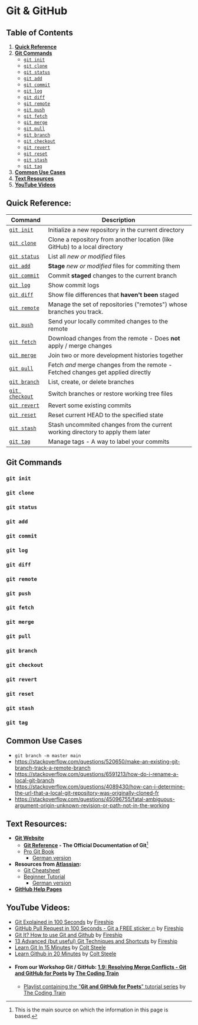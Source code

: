 # Git & GitHub

## Table of Contents
1. **[Quick Reference](#quick-reference)**
2. **[Git Commands](#git-commands)**
   - [`git init`](#git-init)
   - [`git clone`](#git-clone)
   - [`git status`](#git-status)
   - [`git add`](#git-add)
   - [`git commit`](#git-commit)
   - [`git log`](#git-log)
   - [`git diff`](#git-diff)
   - [`git remote`](#git-remote)
   - [`git push`](#git-push)
   - [`git fetch`](#git-fetch)
   - [`git merge`](#git-merge)
   - [`git pull`](#git-pull)
   - [`git branch`](#git-branch)
   - [`git checkout`](#git-checkout)
   - [`git revert`](#git-revert)
   - [`git reset`](#git-reset)
   - [`git stash`](#git-stash)
   - [`git tag`](#git-tag)
3. **[Common Use Cases](#common-use-cases)**
4. **[Text Resources](#text-resources)**
5. **[YouTube Videos](#youtube-videos)**

## Quick Reference:
| Command | Description |
| --- | --- |
| [`git init`](#git-init) | Initialize a new repository in the current directory |
| [`git clone`](#git-clone) | Clone a repository from another location (like GitHub) to a local directory |
| [`git status`](#git-status) | List all *new or modified* files |
| [`git add`](#git-add) | **Stage** *new or modified* files for commiting them |
| [`git commit`](#git-commit) | Commit **staged** changes to the current branch |
| [`git log`](#git-log) | Show commit logs |
| [`git diff`](#git-diff) | Show file differences that **haven't been** staged |
| [`git remote`](#git-remote) | Manage the set of repositories ("remotes") whose branches you track. |
| [`git push`](#git-push) | Send your locally commited changes to the remote |
| [`git fetch`](#git-fetch) | Download changes from the remote - Does **not** apply / merge changes |
| [`git merge`](#git-merge) | Join two or more development histories together |
| [`git pull`](#git-pull) | Fetch *and* merge changes from the remote - Fetched changes get applied directly |
| [`git branch`](#git-branch) | List, create, or delete branches |
| [`git checkout`](#git-checkout) | Switch branches or restore working tree files |
| [`git revert`](#git-revert) | Revert some existing commits |
| [`git reset`](#git-reset) | Reset current HEAD to the specified state |
| [`git stash`](#git-stash) | Stash uncommited changes from the current working directory to apply them later |
| [`git tag`](#git-tag) | Manage tags - A way to label your commits |

## Git Commands

### `git init`
### `git clone`
### `git status`
### `git add`
### `git commit`
### `git log`
### `git diff`
### `git remote`
### `git push`
### `git fetch`
### `git merge`
### `git pull`
### `git branch`
### `git checkout`
### `git revert`
### `git reset`
### `git stash`
### `git tag`

## Common Use Cases
- `git branch -m master main`
- https://stackoverflow.com/questions/520650/make-an-existing-git-branch-track-a-remote-branch
- https://stackoverflow.com/questions/6591213/how-do-i-rename-a-local-git-branch
- https://stackoverflow.com/questions/4089430/how-can-i-determine-the-url-that-a-local-git-repository-was-originally-cloned-fr
- https://stackoverflow.com/questions/45096755/fatal-ambiguous-argument-origin-unknown-revision-or-path-not-in-the-working

## Text Resources:
- **[Git Website](https://git-scm.com)**
  - **[Git Reference](https://git-scm.com/docs) - The Official Documentation of Git**[^1]
  - [Pro Git Book](https://git-scm.com/book/en/v2)
    - [German version](https://www.git-scm.com/book/de/v2)
- **Resources from [Atlassian](https://www.atlassian.com/):**
  - [Git Cheatsheet](https://www.atlassian.com/git/tutorials/atlassian-git-cheatsheet)
  - [Beginner Tutorial](https://www.atlassian.com/git/tutorials/what-is-version-control)
    - [German version](https://www.atlassian.com/de/git/tutorials/what-is-version-control)
- **[GitHub Help Pages](https://docs.github.com/en)**

## YouTube Videos:
- [Git Explained in 100 Seconds](https://www.youtube.com/watch?v=hwP7WQkmECE) by [Fireship](https://www.youtube.com/channel/UCsBjURrPoezykLs9EqgamOA)
- [GitHub Pull Request in 100 Seconds - Git a FREE sticker 🔥](https://www.youtube.com/watch?v=8lGpZkjnkt4) by [Fireship](https://www.youtube.com/channel/UCsBjURrPoezykLs9EqgamOA)
- [Git It? How to use Git and Github](https://www.youtube.com/watch?v=HkdAHXoRtos) by [Fireship](https://www.youtube.com/channel/UCsBjURrPoezykLs9EqgamOA)
- [13 Advanced (but useful) Git Techniques and Shortcuts](https://www.youtube.com/watch?v=ecK3EnyGD8o) by [Fireship](https://www.youtube.com/channel/UCsBjURrPoezykLs9EqgamOA)
- [Learn Git In 15 Minutes](https://www.youtube.com/watch?v=USjZcfj8yxE) by [Colt Steele](https://www.youtube.com/channel/UCrqAGUPPMOdo0jfQ6grikZw)
- [Learn Github in 20 Minutes](https://www.youtube.com/watch?v=nhNq2kIvi9s) by [Colt Steele](https://www.youtube.com/channel/UCrqAGUPPMOdo0jfQ6grikZw)
- #### From our Workshop Git / GitHub: [1.9: Resolving Merge Conflicts - Git and GitHub for Poets](https://www.youtube.com/watch?v=JtIX3HJKwfo) by [The Coding Train](https://www.youtube.com/channel/UCvjgXvBlbQiydffZU7m1_aw)
  - [Playlist containing the "**Git and GitHub for Poets**" tutorial series](https://www.youtube.com/watch?v=BCQHnlnPusY&list=PLRqwX-V7Uu6ZF9C0YMKuns9sLDzK6zoiV) by [The Coding Train](https://www.youtube.com/channel/UCvjgXvBlbQiydffZU7m1_aw)

[^1]: This is the main source on which the information in this page is based.